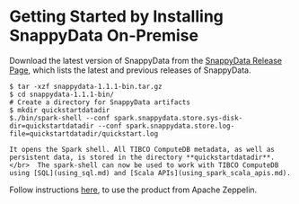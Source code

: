 <a id="getting-started-by-installing-snappydata-on-premise"></a>
# Getting Started by Installing SnappyData On-Premise
Download the latest version of SnappyData from the [SnappyData Release Page](https://github.com/SnappyDataInc/snappydata/releases/), which lists the latest and previous releases of SnappyData.

```pre
$ tar -xzf snappydata-1.1.1-bin.tar.gz
$ cd snappydata-1.1.1-bin/
# Create a directory for SnappyData artifacts
$ mkdir quickstartdatadir
$./bin/spark-shell --conf spark.snappydata.store.sys-disk-dir=quickstartdatadir --conf spark.snappydata.store.log-file=quickstartdatadir/quickstart.log
```

	It opens the Spark shell. All TIBCO ComputeDB metadata, as well as persistent data, is stored in the directory **quickstartdatadir**.</br>	The spark-shell can now be used to work with TIBCO ComputeDB using [SQL](using_sql.md) and [Scala APIs](using_spark_scala_apis.md).

Follow instructions [here](/howto/use_apache_zeppelin_with_snappydata.md), to use the product from Apache Zeppelin. 

